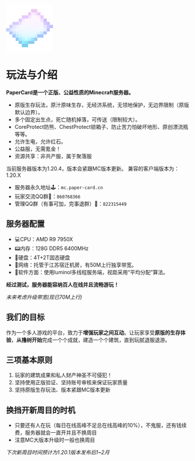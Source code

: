 ![](/picture/papercard.png)
# 玩法与介绍
**PaperCard是一个正版、公益性质的Minecraft服务器。**
- 原版生存玩法，原汁原味生存，无经济系统，无领地保护，无边界限制（原版默认边界）。
- 多个固定出生点，死亡随机掉落，可传送（限制较大）。
- CoreProtect防熊、ChestProtect锁箱子、防止苦力怕破坏地形、原创漂流瓶等等。
- 允许生电，允许红石。
- 公益服，无需氪金！
- 资源共享：非共产服，属于聚落服

当前服务器版本为1.20.4，版本会紧跟MC版本更新。
兼容的客户端版本为：1.20.X

- 服务器永久地址🕹️：`mc.paper-card.cn`&nbsp;&nbsp;
- 玩家交流QQ群💬：`860768366`&nbsp;&nbsp;
- 管理QQ群（有事可加，完事退群）💬：`822315449`&nbsp;&nbsp;

## 服务器配置
- 💻CPU：AMD R9 7950X
- 📟内存：128G DDR5 6400MHz
- 💾硬盘：4T+2T固态硬盘
- 🔌网络：托管于江苏宿迁机房，有50M上行独享带宽。 
- 🧮软件方面：使用luminol多线程服务端，视距采用“平均分配”算法。

**经过测试，服务器能容纳百人在线并且流畅游玩！**

*未来考虑升级带宽(现已70M上行)*

## 我们的目标

作为一个多人游戏的平台，致力于**增强玩家之间互动**。让玩家享受**原版的生存体验**，**从撸树开始**完成一个个成就，建造一个个建筑，直到玩腻退服退游。

## 三项基本原则
1. 玩家的建筑成果和私人财产神圣不可侵犯！
2. 坚持使用正版验证、坚持账号审核来保证玩家质量
3. 坚持原版生存玩法、版本紧跟MC版本更新

## 换挡开新周目的时机
- 只要还有人在玩（每日在线高峰不足总在线高峰的10%），不鬼服，还有钱续费，服务器就会一直开并且不换周目
- 注意MC大版本升级时一般也换周目

*下次新周目时间预计为1.20.1版本发布后1~2月*